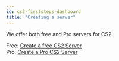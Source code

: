 ```yaml
---
id: cs2-firststeps-dashboard
title: "Creating a server"
---
```


We offer both free and Pro servers for CS2.

Free: [Create a free CS2 Server](https://fshost.me/free/cs2)<br />
Pro: [Create a Pro CS2 Server](https://fshost.me/pro/pricing/cs2)